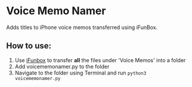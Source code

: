 # Voice Memo Namer
Adds titles to iPhone voice memos transferred using iFunBox.

## How to use:

1. Use [iFunbox](http://www.i-funbox.com/en/index.html) to transfer **all** the files under 'Voice Memos' into a folder
2. Add voicememonamer.py to the folder
3. Navigate to the folder using Terminal and run `python3 voicememonamer.py`

